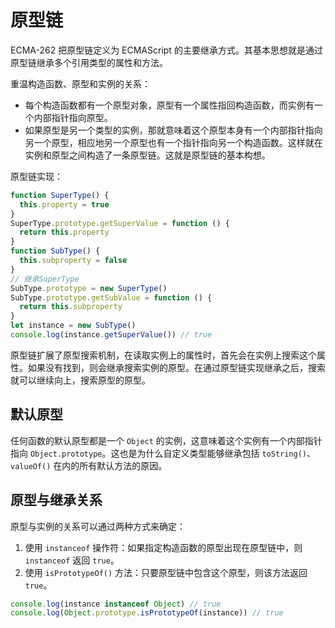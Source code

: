 # 原型链

ECMA-262 把原型链定义为 ECMAScript 的主要继承方式。其基本思想就是通过原型链继承多个引用类型的属性和方法。

重温构造函数、原型和实例的关系：

- 每个构造函数都有一个原型对象，原型有一个属性指回构造函数，而实例有一个内部指针指向原型。
- 如果原型是另一个类型的实例，那就意味着这个原型本身有一个内部指针指向另一个原型，相应地另一个原型也有一个指针指向另一个构造函数。这样就在实例和原型之间构造了一条原型链。这就是原型链的基本构想。

原型链实现：

```js
function SuperType() {
  this.property = true
}
SuperType.prototype.getSuperValue = function () {
  return this.property
}
function SubType() {
  this.subproperty = false
}
// 继承SuperType
SubType.prototype = new SuperType()
SubType.prototype.getSubValue = function () {
  return this.subproperty
}
let instance = new SubType()
console.log(instance.getSuperValue()) // true
```

原型链扩展了原型搜索机制，在读取实例上的属性时，首先会在实例上搜索这个属性。如果没有找到，则会继承搜索实例的原型。在通过原型链实现继承之后，搜索就可以继续向上，搜索原型的原型。

## 默认原型

任何函数的默认原型都是一个 `Object` 的实例，这意味着这个实例有一个内部指针指向 `Object.prototype`。这也是为什么自定义类型能够继承包括 `toString()`、`valueOf()` 在内的所有默认方法的原因。

## 原型与继承关系

原型与实例的关系可以通过两种方式来确定：

1. 使用 `instanceof` 操作符：如果指定构造函数的原型出现在原型链中，则 `instanceof` 返回 `true`。
2. 使用 `isPrototypeOf()` 方法：只要原型链中包含这个原型，则该方法返回 `true`。

```js
console.log(instance instanceof Object) // true
console.log(Object.prototype.isPrototypeOf(instance)) // true
```
